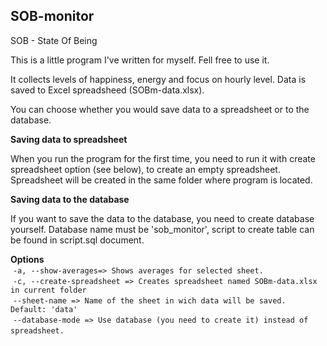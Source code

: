 ## SOB-monitor

SOB - State Of Being

This is a little program I've written for myself. Fell free to use it.

It collects levels of happiness, energy and focus on hourly level. Data is saved to Excel spreadsheed (SOBm-data.xlsx).

You can choose whether you would save data to a spreadsheet or to the database.

<b>Saving data to spreadsheet</b>

When you run the program for the first time, you need to run it with create spreadsheet option (see below), to create an empty spreadsheet. Spreadsheet will be created in the same folder where program is located.

<b>Saving data to the database</b>

If you want to save the data to the database, you need to create database yourself. Database name must be 'sob_monitor', script to create table can be found in script.sql document.

<b>Options</b><br>
  `-a, --show-averages=> Shows averages for selected sheet.`<br>
  `-c, --create-spreadsheet => Creates spreadsheet named SOBm-data.xlsx in current folder`<br>
  `--sheet-name => Name of the sheet in wich data will be saved. Default: 'data'`<br>
  `--database-mode => Use database (you need to create it) instead of spreadsheet.`
  
